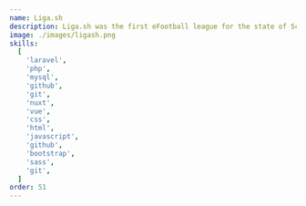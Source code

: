 ```yaml
---
name: Liga.sh
description: Liga.sh was the first eFootball league for the state of Schleswig-Holstein. Players and clubs were able to create an account on Liga.sh. Once registered, they can upload a profile picture, view their achievements, check their recent games, and track their statistics and position in the current season. They can also join their favorite club from Schleswig-Holstein and participate in cups, the ongoing season, and the State Association Trophy.
image: ./images/ligash.png
skills:
  [
    'laravel',
    'php',
    'mysql',
    'github',
    'git',
    'nuxt',
    'vue',
    'css',
    'html',
    'javascript',
    'github',
    'bootstrap',
    'sass',
    'git',
  ]
order: 51
---
```

